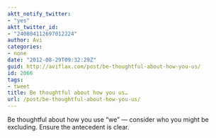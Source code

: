 ```yaml
---
aktt_notify_twitter:
- "yes"
aktt_twitter_id:
- "240804112697012224"
author: Avi
categories:
- none
date: "2012-08-29T09:32:29Z"
guid: http://aviflax.com/post/be-thoughtful-about-how-you-us/
id: 2066
tags:
- tweet
title: Be thoughtful about how you us…
url: /post/be-thoughtful-about-how-you-us/
---
```

Be thoughtful about how you use “we” — consider who you might be excluding. Ensure the antecedent is clear.